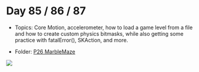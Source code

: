 # Day 85 / 86 / 87

- Topics: Core Motion, accelerometer, how to load a game level from a file and how to create custom physics bitmasks, while also getting some practice with fatalError(), SKAction, and more.

- Folder: [P26 MarbleMaze](https://github.com/JulesMoorhouse/100DaysOfSwift/tree/master/P26%20MarbleMaze/MarbleMaze)

<img src="../Images/day85-p26.gif">
